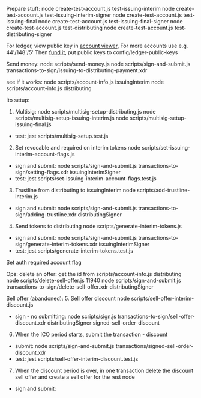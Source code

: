 Prepare stuff:
node create-test-account.js test-issuing-interim
node create-test-account.js test-issuing-interim-signer
node create-test-account.js test-issuing-final
node create-test-account.js test-issuing-final-signer
node create-test-account.js test-distributing
node create-test-account.js test-distributing-signer

For ledger, view public key in [account viewer](https://www.stellar.org/account-viewer/#!/dashboard), For more accounts use e.g. 44'/148'/5' Then [fund it](https://www.stellar.org/laboratory/#account-creator), put public keys to config/ledger-public-keys

Send money:
node scripts/send-money.js
node scripts/sign-and-submit.js transactions-to-sign/issuing-to-distributing-payment.xdr 

see if it works:
node scripts/account-info.js issuingInterim
node scripts/account-info.js distributing

Ito setup:
1. Multisig:
node scripts/multisig-setup-distributing.js
node scripts/multisig-setup-issuing-interim.js
node scripts/multisig-setup-issuing-final.js
- test: 
jest scripts/multisig-setup.test.js 
2. Set revocable and required on interim tokens
node scripts/set-issuing-interim-account-flags.js
- sign and submit: 
node scripts/sign-and-submit.js transactions-to-sign/setting-flags.xdr issuingInterimSigner
- test: 
jest scripts/set-issuing-interim-account-flags.test.js
3. Trustline from distributing to issuingInterim
node scripts/add-trustline-interim.js
- sign and submit:
node scripts/sign-and-submit.js transactions-to-sign/adding-trustline.xdr distributingSigner
4. Send tokens to distributing
node scripts/generate-interim-tokens.js 
- sign and submit:
node scripts/sign-and-submit.js transactions-to-sign/generate-interim-tokens.xdr issuingInterimSigner
- test:
jest scripts/generate-interim-tokens.test.js

Set auth required account flag

Ops:
delete an offer:
get the id from scripts/account-info.js distributing
node scripts/delete-sell-offer.js 11940
node scripts/sign-and-submit.js transactions-to-sign/delete-sell-offer.xdr distributingSigner


Sell offer (abandoned):
5. Sell offer discount
node scripts/sell-offer-interim-discount.js 
- sign - no submitting:
node scripts/sign.js transactions-to-sign/sell-offer-discount.xdr distributingSigner signed-sell-order-discount

6. When the ICO period starts, submit the transaction - discount
- submit:
node scripts/sign-and-submit.js transactions/signed-sell-order-discount.xdr
- test:
jest scripts/sell-offer-interim-discount.test.js 

7. When the discount period is over, in one transaction delete the discount sell offer and create a sell offer for the rest
node 
- sign and submit:

